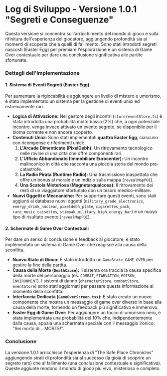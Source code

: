 # Log di Sviluppo - Versione 1.0.1 "Segreti e Conseguenze"

Questa versione si concentra sull'arricchimento del mondo di gioco e sulla rifinitura dell'esperienza del giocatore, aggiungendo profondità sia ai momenti di scoperta che a quelli di fallimento. Sono stati introdotti segreti nascosti (Easter Egg) per premiare l'esplorazione e un sistema di Game Over contestuale per dare una conclusione significativa alle partite sfortunate.

### Dettagli dell'Implementazione

#### 1. Sistema di Eventi Segreti (Easter Egg)
Per aumentare la rigiocabilità e aggiungere un livello di mistero e umorismo, è stato implementato un sistema per la gestione di eventi unici ed estremamente rari.

- **Logica di Attivazione:** Nel gestore degli incontri (`store/eventStore.ts`) è stata introdotta una probabilità molto bassa (2%) che, a ogni potenziale incontro, venga invece attivato un evento segreto, se disponibile per il bioma corrente e non ancora scoperto.
- **Contenuti Unici:** Sono stati implementati **quattro Easter Egg**, ciascuno con ricompense e riferimenti unici:
  1.  **L'Arcade Dimenticato (PixelDebh):** Un ritrovamento tecnologico nelle rovine di una città che offre componenti rari.
  2.  **L'Ufficio Abbandonato (Immobiliare Eurocenter):** Un incontro malinconico in città che racconta una piccola storia del mondo pre-catastrofe.
  3.  **La Radio Pirata (Runtime Radio):** Una trasmissione inaspettata che offre un bonus al morale e un indizio sulla mappa (`revealMapPOI`).
  4.  **Una Scatola Misteriosa (Magnetarqualcosa):** Il ritrovamento dei resti di un viaggiatore sfortunato con un tesoro medico-militare.
- **Nuovi Oggetti e Meccaniche:** Per supportare questi eventi, sono stati aggiunti al database nuovi oggetti (`military_grade_electronics`, `energy_drink_nuclear`, `pixeldebh_plate`, `cigarettes_pack`, `rare_music_cassettes`, `stimpak_military`, `high_energy_bar`) e un nuovo tipo di risultato evento (`revealMapPOI`).

#### 2. Schermate di Game Over Contestuali
Per dare un senso di conclusione e feedback al giocatore, è stato implementato un sistema di Game Over che reagisce alla causa della sconfitta.

- **Nuovo Stato di Gioco:** È stato introdotto un `GameState.GAME_OVER` per gestire la fine della partita.
- **Causa della Morte (`DeathCause`):** Il sistema ora traccia la causa specifica della morte del personaggio (es. `COMBAT`, `STARVATION`, `POISON`, `ENVIRONMENT`). I sistemi di danno (`characterStore`, `combatStore`, `eventStore`) sono stati aggiornati per passare questa informazione al momento della sconfitta.
- **Interfaccia Dedicata (`GameOverScreen.tsx`):** È stato creato un nuovo componente che mostra un messaggio di game over diverso in base alla causa della morte, fornendo un feedback più significativo e immersivo.
- **Easter Egg di Game Over:** Per aggiungere un tocco di umorismo nero, è stata implementata una probabilità del 10% che, indipendentemente dalla causa, appaia una schermata speciale con il messaggio ironico: "Sei morto di... MORTE!".

### Conclusione
La versione 1.0.1 arricchisce l'esperienza di "The Safe Place Chronicles" aggiungendo strati di profondità sia al successo (la gioia di scoprire un segreto raro) che al fallimento (una conclusione contestuale e significativa). Queste aggiunte rendono il mondo di gioco più vivo, misterioso e completo.